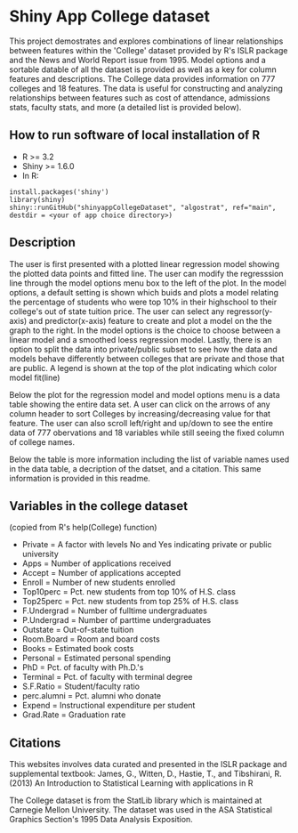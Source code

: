 # Shiny App College dataset 
 This project demostrates and explores combinations of linear relationships between features within the 'College' dataset provided by R's ISLR package and the News and World Report issue from 1995. Model options and a sortable datable of all the dataset is provided as well as a key for column features and descriptions. The College data provides information on 777 colleges and 18 features. The data is useful for constructing and analyzing relationships between features such as cost of attendance, admissions stats, faculty stats, and more (a detailed list is provided below).  

## How to run software of local installation of R
- R >= 3.2
- Shiny >= 1.6.0
- In R:
```
install.packages('shiny')
library(shiny)
shiny::runGitHub("shinyappCollegeDataset", "algostrat", ref="main", destdir = <your of app choice directory>)
```
## Description
The user is first presented with a plotted linear regression model showing the plotted data points and fitted line. The user can modify the regresssion line through the model options menu box to the left of the plot. In the model options, a default setting is shown which buids and plots a model relating the percentage of students who were top 10% in their highschool to their college's out of state tuition price. The user can select any regressor(y-axis) and predictor(x-axis) feature to create and plot a model on the the graph to the right. In the model options is the choice to choose between a linear model and a smoothed loess regression model. Lastly, there is an option to split the data into private/public subset to see how the data and models behave differently between colleges that are private and those that are public. A legend is shown at the top of the plot indicating which color model fit(line) 

Below the plot for the regression model and model options menu is a data table showing the entire data set. A user can click on the arrows of any column header to sort Colleges by increasing/decreasing value for that feature. The user can also scroll left/right and up/down to see the entire data of 777 obervations and 18 variables while still seeing the fixed column of college names. 

Below the table is more information including the list of variable names used in the data table, a decription of the datset, and a citation. This same information is provided in this readme.

## Variables in the college dataset 
(copied from R's help(College) function)
- Private = A factor with levels No and Yes indicating private or public university
- Apps = Number of applications received
- Accept = Number of applications accepted
- Enroll = Number of new students enrolled
- Top10perc = Pct. new students from top 10% of H.S. class
- Top25perc = Pct. new students from top 25% of H.S. class
- F.Undergrad = Number of fulltime undergraduates
- P.Undergrad = Number of parttime undergraduates
- Outstate = Out-of-state tuition
- Room.Board = Room and board costs
- Books = Estimated book costs
- Personal = Estimated personal spending
- PhD = Pct. of faculty with Ph.D.'s
- Terminal = Pct. of faculty with terminal degree
- S.F.Ratio = Student/faculty ratio
- perc.alumni = Pct. alumni who donate
- Expend = Instructional expenditure per student
- Grad.Rate = Graduation rate

## Citations
This websites involves data curated and presented in the ISLR package and supplemental textbook:
James, G., Witten, D., Hastie, T., and Tibshirani, R. (2013) An Introduction to Statistical Learning with applications in R

The College dataset is from the StatLib library which is maintained at Carnegie Mellon University. The dataset was used in the ASA Statistical Graphics Section's 1995 Data Analysis Exposition.



